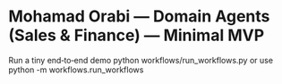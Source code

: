 
# Mohamad Orabi — Domain Agents (Sales & Finance) — Minimal MVP

Run a tiny end‑to‑end demo
python workflows/run_workflows.py or use python -m workflows.run_workflows
```

